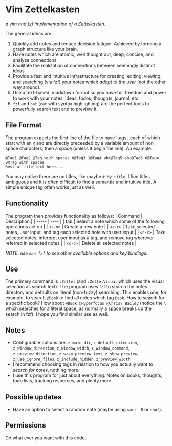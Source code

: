 # Vim Zettelkasten
*a vim and [fzf](https://github.com/junegunn/fzf) implementation of a [Zettelkasten](https://en.wikipedia.org/wiki/Zettelkasten).*

The general ideas are:
1. Quickly add notes and reduce decision fatigue. Achieved by forming a graph structure like your brain.
1. Have notes which are atomic, well thought out, deep, concise, and analyze connections.
1. Facilitate the realization of connections between seemingly distinct ideas.
1. Provide a fast and intuitive infrastructure for creating, editing, viewing, and searching (via fzf) your notes which *adapt to the user* (not the other way around)..
1. Use a text-based, markdown format so you have full freedom and power to work with your notes, ideas, todos, thoughts, journal, etc.
1. `fzf` and `bat` (`cat` with syntax highlighting) are the perfect tools to powerfully search text and to preview it.

## File Format
The program expects the first line of the file to have 'tags', each of which start with an `@` and are directly preceeded by a variable amount of non space characters, then a space (unless it begin the line). An example:
```
@Tag1 @Tag2 @Tag with spaces 0@Tag3 1@Tag4 abc@Tag5 abc@Tag6 0@Tag4 0@Tag with spaces
Rest of file text here...
```

You may notice there are no titles, like maybe `# My title`. I find titles ambiguous and it is often difficult to find a semantic and intuitive title. A simple unique tag often works just as well.

## Functionality
The program then provides functionality as follows:
| Command | Description |
| ----- | ---- |
| tab   | Select a note which some of the following operations act on |
| `<c-o>` | Create a new note |
| `<c-t>` | Take selected notes, user input, and tag each selected note with user input |
| `<c-r>` | Take selected notes, interpret user input as a tag, and remove tag wherever referred in selected notes |
| `<c-d>` | Delete all selected notes |

*NOTE: use `man fzf` to see other available options and key bindings.*

## Use
The primary command is `:Zettel` (and `:ZettelVisual` which uses the visual selection as search text). The program uses fzf to search the notes directory and defaults on literal (non-fuzzy) searching. This enables one, for example, to search `@Book` to find all notes which tag `Book`. How to search for a specific book? How about `@Book @Hyperfocus @Chris\ Bailey` (notice the `\ ` which searches for a literal space, as normally a space breaks up the search in fzf). I hope you find similar use as well.

## Notes
- Configurable options are: `z_main_dir`, `z_default_extension`, `z_window_direction`, `z_window_width`, `z_window_command`, `z_preview_direction`, `z_wrap_preview_text`, `z_show_preview`, `z_use_ignore_files`, `z_include_hidden`, `z_preview_width`
- I recommend choosing tags in relation to how you actually want to *search for notes*, nothing more.
- I use this program for just about everything. Notes on books, thoughts, todo lists, tracking resources, and plenty more.

## Possible updates
- Have an option to select a random note (maybe using `sort -R` or `shuf`).

## Permissions
Do what ever you want with this code.
